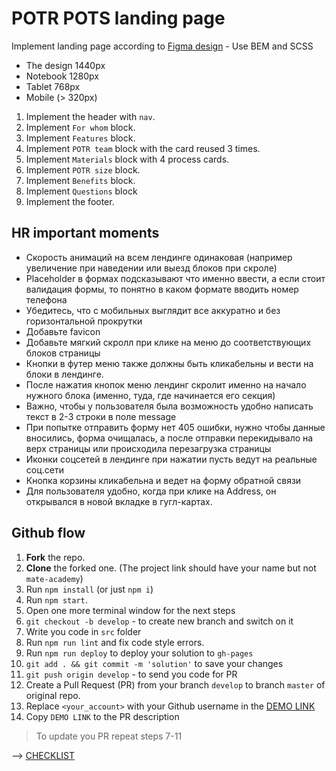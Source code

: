 # POTR POTS landing page

Implement landing page according to [Figma design](https://www.figma.com/file/B4inXKHcMH3ChrTnXEJKS1/POTR-POTS-(Copy)?node-id=0%3A1) - Use BEM and SCSS
- The design 1440px
- Notebook 1280px
- Tablet 768px
- Mobile (> 320px)

1. Implement the header with `nav`.
1. Implement `For whom` block.
1. Implement `Features` block.
1. Implement `POTR team` block with the card reused 3 times.
1. Implement `Materials` block with 4 process cards.
1. Implement `POTR size` block.
1. Implement `Benefits` block.
1. Implement `Questions` block
1. Implement the footer.

## HR important moments
- Скорость анимаций на всем лендинге одинаковая (например увеличение при наведении или выезд блоков при скроле)
- Placeholder в формах подсказывают что именно ввести, а если стоит валидация формы, то понятно в каком формате вводить номер телефона
- Убедитесь, что с мобильных выглядит все аккуратно и без горизонтальной прокрутки
- Добавьте favicon
- Добавьте мягкий скролл при клике на меню до соответствующих блоков страницы
- Кнопки в футер меню также должны быть кликабельны и вести на блоки в лендинге.
- После нажатия кнопок меню лендинг скролит именно на начало нужного блока (именно, туда, где начинается его секция)
- Важно, чтобы у пользователя была возможность удобно написать текст в 2-3 строки в поле message
- При попытке отправить форму нет 405 ошибки, нужно чтобы данные вносились, форма очищалась, а после отправки перекидывало на верх страницы или происходила перезагрузка страницы
- Иконки соцсетей в лендинге при нажатии пусть ведут на реальные соц.сети
- Кнопка корзины кликабельна и ведет на форму обратной связи
- Для пользователя удобно, когда при клике на Address, он открывался в новой вкладке в гугл-картах. 

## Github flow
1. **Fork** the repo.
2. **Clone** the forked one. (The project link should have your name but not `mate-academy`)
3. Run `npm install` (or just `npm i`)
4. Run `npm start`.
5. Open one more terminal window for the next steps
6. `git checkout -b develop` - to create new branch and switch on it
7. Write you code in `src` folder
8. Run `npm run lint` and fix code style errors.
9. Run `npm run deploy` to deploy your solution to `gh-pages`
10. `git add . && git commit -m 'solution'` to save your changes
11. `git push origin develop` - to send you code for PR
12. Create a Pull Request (PR) from your branch `develop` to branch `master` of original repo.
13. Replace `<your_account>` with your Github username in the
  [DEMO LINK](https://<your_account>.github.io/Potr_Pots/)
14. Copy `DEMO LINK` to the PR description

> To update you PR repeat steps 7-11

--> [CHECKLIST](https://github.com/mate-academy/Potr_Pots/blob/master/checklist.md)
